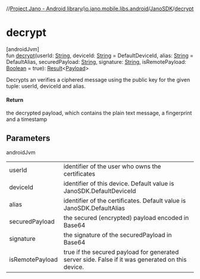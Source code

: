 //[Project Jano - Android library](../../../index.md)/[io.jano.mobile.libs.android](../index.md)/[JanoSDK](index.md)/[decrypt](decrypt.md)

# decrypt

[androidJvm]\
fun [decrypt](decrypt.md)(userId: [String](https://kotlinlang.org/api/latest/jvm/stdlib/kotlin/-string/index.html), deviceId: [String](https://kotlinlang.org/api/latest/jvm/stdlib/kotlin/-string/index.html) = DefaultDeviceId, alias: [String](https://kotlinlang.org/api/latest/jvm/stdlib/kotlin/-string/index.html) = DefaultAlias, securedPayload: [String](https://kotlinlang.org/api/latest/jvm/stdlib/kotlin/-string/index.html), signature: [String](https://kotlinlang.org/api/latest/jvm/stdlib/kotlin/-string/index.html), isRemotePayload: [Boolean](https://kotlinlang.org/api/latest/jvm/stdlib/kotlin/-boolean/index.html) = true): [Result](https://kotlinlang.org/api/latest/jvm/stdlib/kotlin/-result/index.html)&lt;[Payload](../../io.jano.mobile.libs.android.models/-payload/index.md)&gt;

Decrypts an verifies a ciphered message using the public key for the given tuple: userId, deviceId and alias.

#### Return

the decrypted payload, which contains the plain text message, a fingerprint and a timestamp

## Parameters

androidJvm

| | |
|---|---|
| userId | identifier of the user who owns the certificates |
| deviceId | identifier of this device. Default value is JanoSDK.DefaultDeviceId |
| alias | identifier of the certificates. Default value is JanoSDK.DefaultAlias |
| securedPayload | the secured (encrypted) payload encoded in Base64 |
| signature | the signature of the securedPayload in Base64 |
| isRemotePayload | true if the secured payload for generated server side. False if it was generated on this device. |
